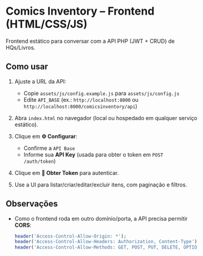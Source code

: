 # Comics Inventory – Frontend (HTML/CSS/JS)

Frontend estático para conversar com a API PHP (JWT + CRUD) de HQs/Livros.

## Como usar

1. Ajuste a URL da API:
    - Copie `assets/js/config.example.js` para `assets/js/config.js`
    - Edite `API_BASE` (ex.: `http://localhost:8000` ou `http://localhost:8000/comicsinventory/api`)

2. Abra `index.html` no navegador (local ou hospedado em qualquer serviço estático).

3. Clique em **⚙️ Configurar**:
    - Confirme a `API Base`
    - Informe sua **API Key** (usada para obter o token em `POST /auth/token`)

4. Clique em **🔑 Obter Token** para autenticar.
5. Use a UI para listar/criar/editar/excluir itens, com paginação e filtros.

## Observações

- Como o frontend roda em outro domínio/porta, a API precisa permitir **CORS**:
  ```php
  header('Access-Control-Allow-Origin: *');
  header('Access-Control-Allow-Headers: Authorization, Content-Type');
  header('Access-Control-Allow-Methods: GET, POST, PUT, DELETE, OPTIONS');
